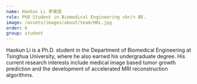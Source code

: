 ```yaml
---
name: Haokun Li 李昊焜
role: PhD Student in Biomedical Engineering <br/> BE.
image: /assets/images/about/team/HKL.jpg
order: 6
group: student
---
```


Haokun Li is a Ph.D. student in the Department of Biomedical Engineering at Tsinghua University, where he also earned his undergraduate degree. His current research interests include medical image based tumor growth prediction and the development of accelerated MRI reconstruction algorithms.